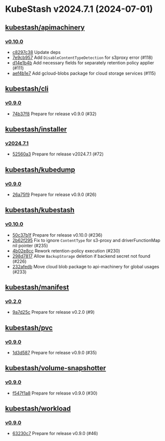 # KubeStash v2024.7.1 (2024-07-01)


## [kubestash/apimachinery](https://github.com/kubestash/apimachinery)

### [v0.10.0](https://github.com/kubestash/apimachinery/releases/tag/v0.10.0)

- [c8297c38](https://github.com/kubestash/apimachinery/commit/c8297c38) Update deps
- [7e9cb957](https://github.com/kubestash/apimachinery/commit/7e9cb957) Add `DisableContentTypeDetection` for s3proxy error (#118)
- [d14e1b4b](https://github.com/kubestash/apimachinery/commit/d14e1b4b) Add necessary fields for separately retention policy applier (#111)
- [aef4b1e7](https://github.com/kubestash/apimachinery/commit/aef4b1e7) Add gcloud-blobs package for cloud storage services (#115)



## [kubestash/cli](https://github.com/kubestash/cli)

### [v0.9.0](https://github.com/kubestash/cli/releases/tag/v0.9.0)

- [74b37f8](https://github.com/kubestash/cli/commit/74b37f8) Prepare for release v0.9.0 (#32)



## [kubestash/installer](https://github.com/kubestash/installer)

### [v2024.7.1](https://github.com/kubestash/installer/releases/tag/v2024.7.1)

- [52560a3](https://github.com/kubestash/installer/commit/52560a3) Prepare for release v2024.7.1 (#72)



## [kubestash/kubedump](https://github.com/kubestash/kubedump)

### [v0.9.0](https://github.com/kubestash/kubedump/releases/tag/v0.9.0)

- [26a75f9](https://github.com/kubestash/kubedump/commit/26a75f9) Prepare for release v0.9.0 (#26)



## [kubestash/kubestash](https://github.com/kubestash/kubestash)

### [v0.10.0](https://github.com/kubestash/kubestash/releases/tag/v0.10.0)

- [50c37b1f](https://github.com/kubestash/kubestash/commit/50c37b1f) Prepare for release v0.10.0 (#236)
- [2b62f295](https://github.com/kubestash/kubestash/commit/2b62f295) Fix to ignore `ContentType` for s3-proxy and driverFunctionMap nil pointer (#235)
- [4b02e8cc](https://github.com/kubestash/kubestash/commit/4b02e8cc) Rework retention-policy execution (#230)
- [298d7817](https://github.com/kubestash/kubestash/commit/298d7817) Allow `BackupStorage` deletion if backend secret not found (#226)
- [232afedb](https://github.com/kubestash/kubestash/commit/232afedb) Move cloud blob package to api-machinery for global usages (#233)



## [kubestash/manifest](https://github.com/kubestash/manifest)

### [v0.2.0](https://github.com/kubestash/manifest/releases/tag/v0.2.0)

- [9a7d25c](https://github.com/kubestash/manifest/commit/9a7d25c) Prepare for release v0.2.0 (#9)



## [kubestash/pvc](https://github.com/kubestash/pvc)

### [v0.9.0](https://github.com/kubestash/pvc/releases/tag/v0.9.0)

- [1d3d587](https://github.com/kubestash/pvc/commit/1d3d587) Prepare for release v0.9.0 (#35)



## [kubestash/volume-snapshotter](https://github.com/kubestash/volume-snapshotter)

### [v0.9.0](https://github.com/kubestash/volume-snapshotter/releases/tag/v0.9.0)

- [f547f1a8](https://github.com/kubestash/volume-snapshotter/commit/f547f1a8) Prepare for release v0.9.0 (#30)



## [kubestash/workload](https://github.com/kubestash/workload)

### [v0.9.0](https://github.com/kubestash/workload/releases/tag/v0.9.0)

- [63230c7](https://github.com/kubestash/workload/commit/63230c7) Prepare for release v0.9.0 (#46)



